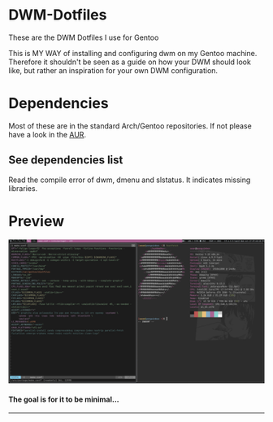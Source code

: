 # DWM-Dotfiles
These are the DWM Dotfiles I use for Gentoo

This is MY WAY of installing and configuring dwm on my Gentoo machine. Therefore it shouldn't be seen as a guide on how your DWM should look like, but rather an inspiration for your own DWM configuration.

# Dependencies
Most of these are in the standard Arch/Gentoo repositories. If not please have a look in the [AUR](https://aur.archlinux.org/).
## See dependencies list

Read the compile error of dwm, dmenu and slstatus. It indicates missing libraries.

# Preview

![Alt text](assets/screenshot.png)

#### The goal is for it to be minimal...

---

